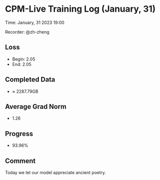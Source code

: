 
# CPM-Live Training Log (January, 31)

Time: January, 31 2023 19:00

Recorder: @zh-zheng

## Loss
- Begin: 2.05
- End: 2.05
	
## Completed Data
- $\approx$ 2287.79GB

## Average Grad Norm
- 1.26

## Progress
- 93.96%

## Comment

Today we let our model appreciate ancient poetry.
